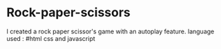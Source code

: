 # Rock-paper-scissors
I created a rock paper scissor's game with an autoplay feature.
language used : #html css and javascript
